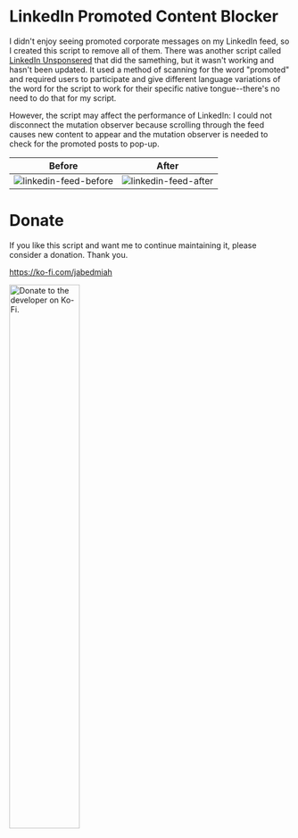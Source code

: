 # LinkedIn Promoted Content Blocker

I didn't enjoy seeing promoted corporate messages on my LinkedIn feed, so I created this script to remove all of them. There was
another script called [LinkedIn Unsponsered](https://greasyfork.org/en/scripts/379003-linkedin-unsponsored) that did the samething, but 
it wasn't working and hasn't been updated. It used a method of scanning for the word "promoted" and required users 
to participate and give different language variations of the word for the script to work for their specific native tongue--there's no need to do that for my script.

However, the script may affect the performance of LinkedIn: I could not disconnect the mutation observer because
scrolling through the feed causes new content to appear and the mutation observer is needed to check for the promoted
posts to pop-up.

| Before             |  After |
:-------------------------:|:-------------------------:
![linkedin-feed-before](https://github.com/miahj1/linkedin-promoted-content-blocker/assets/84815985/eda62a04-e0aa-4681-8808-6db7dcec50e2)  |  ![linkedin-feed-after](https://github.com/miahj1/linkedin-promoted-content-blocker/assets/84815985/a6ff7396-c1e0-43d0-805e-295cef01a632)

# Donate
If you like this script and want me to continue maintaining it, please consider a donation. Thank you.

https://ko-fi.com/jabedmiah

<img alt="Donate to the developer on Ko-Fi." width="50%" src="https://github.com/miahj1/direct-youtube-description-urls/assets/84815985/567eb7ac-5d8b-470f-a8ab-0d398d658c80"/>
